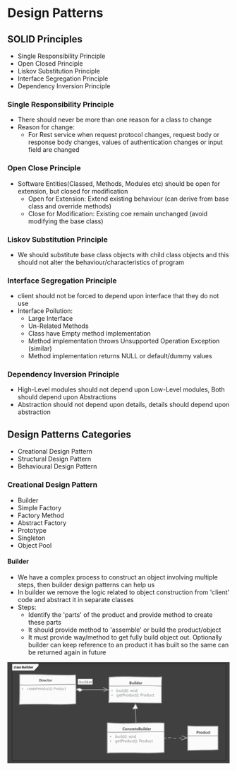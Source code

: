 # Design Patterns

## SOLID Principles
- Single Responsibility Principle
- Open Closed Principle
- Liskov Substitution Principle
- Interface Segregation Principle
- Dependency Inversion Principle

### Single Responsibility Principle
* There should never be more than one reason for a class to change
* Reason for change:
  * For Rest service when request protocol changes, request body or response body changes, values of authentication changes or input field are changed
  
### Open Close Principle
* Software Entities(Classed, Methods, Modules etc) should be open for extension, but closed for modification
  * Open for Extension: Extend existing behaviour (can derive from base class and override methods)
  * Close for Modification: Existing coe remain unchanged (avoid modifying the base class)

### Liskov Substitution Principle
* We should substitute base class objects with child class objects and this should not alter the behaviour/characteristics of program

### Interface Segregation Principle
* client should not be forced to depend upon interface that they do not use
* Interface Pollution:
  * Large Interface
  * Un-Related Methods
  * Class have Empty method implementation
  * Method implementation throws Unsupported Operation Exception (similar)
  * Method implementation returns NULL or default/dummy values

### Dependency Inversion Principle
* High-Level modules should not depend upon Low-Level modules, Both should depend upon Abstractions
* Abstraction should not depend upon details, details should depend upon abstraction

## Design Patterns Categories
- Creational Design Pattern
- Structural Design Pattern
- Behavioural Design Pattern

### Creational Design Pattern
- Builder
- Simple Factory
- Factory Method
- Abstract Factory
- Prototype
- Singleton
- Object Pool

#### Builder
- We have a complex process to construct an object involving multiple steps, then builder design patterns can help us
- In builder we remove the logic related to object construction from 'client' code and abstract it in separate classes
- Steps: 
  * Identify the 'parts' of the product and provide method to create these parts
  * It should provide method to 'assemble' or build the product/object
  * It must provide way/method to get fully build object out. Optionally builder can keep reference to an product it has built so the same can be returned again in future

![Builder](Images/builder.png)
